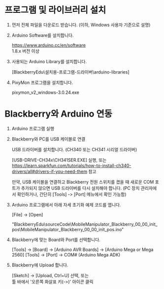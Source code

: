 # 프로그램 및 라이브러리 설치

1. 먼저 전체 파일을 다운로드 받습니다. (이하, Windows 사용자 기준으로 설명)

2. Arduino Software를 설치합니다.

    https://www.arduino.cc/en/software<br/>
    1.8.x 버전 이상

3. 사용되는 Arduino Library를 설치합니다.

    [BlackberryEdu\설치용-프로그램-드라이버\arduino-libraries]

4. PixyMon 프로그램을 설치합니다.

    pixymon_v2_windows-3.0.24.exe

# Blackberry와 Arduino 연동

1. Arduino 프로그램 실행

2. Blackberry와 PC를 USB 케이블로 연결

    USB 드라이버를 설치합니다. (CH340 또는 CH341 시리얼 드라이버)

    [USB-DRIVE-CH34x\CH341SER.EXE] 실행, 또는
    https://learn.sparkfun.com/tutorials/how-to-install-ch340-drivers/all#drivers-if-you-need-them 참고

    만약, USB 케이블을 연결하고 Blackberry 전원 스위치를 켰을 때 새로운 COM 포트가 추가되지 않으면 USB 드라이버를 다시 설치해야 합니다. (PC 장치 관리자에서 확인하거나, 간단히 [Tools] -> [Port] 메뉴에서 확인 가능함)

3. Arduino 프로그램에서 아래 자세 초기화 예제 코드를 엽니다.

    [File] -> [Open]

    "BlackberryEdu\sourceCode\MobileManipulator_Blackberry_00_00_init_pos\MobileManipulator_Blackberry_00_00_init_pos.ino"

4. Blackberry에 맞는 Board와 Port를 선택합니다.

    [Tools] -> [Board] -> [Arduino AVR Boards] -> [Arduino Mega or Mega 2560]
    [Tools] -> [Port] -> COM# (Arduino Mega ADK)

5. Blackberry에 Upload 합니다.

    [Sketch] -> [Upload, Ctrl+U] 선택, 또는 <br/>
    툴 바에서 '오른쪽 화살표 키(->)' 아이콘 클릭
